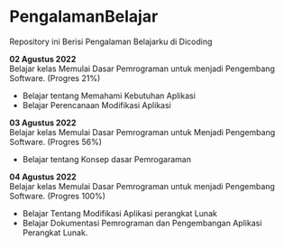 # PengalamanBelajar
Repository ini Berisi Pengalaman Belajarku di Dicoding

**02 Agustus 2022**  
Belajar kelas Memulai Dasar Pemrograman untuk menjadi Pengembang Software. (Progres 21%)
  * Belajar tentang Memahami Kebutuhan Aplikasi
  * Belajar Perencanaan Modifikasi Aplikasi

**03 Agustus 2022**  
Belajar kelas Memulai Dasar Pemrograman untuk Menjadi Pengembang Software. (Progres 56%)
  * Belajar tentang Konsep dasar Pemrogaraman

**04 Agustus 2022**  
Belajar kelas Memulai Dasar Pemrograman untuk menjadi Pengembang Software. (Progres 100%)
  * Belajar Tentang Modifikasi Aplikasi perangkat Lunak
  * Belajar Dokumentasi Pemrograman dan Pengembangan Aplikasi Perangkat Lunak.
